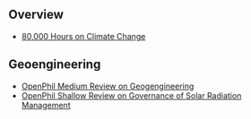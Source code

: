 <!-- TITLE: Reducing Risk from Climate Change -->
<!-- SUBTITLE: Making sure the world doesn't overheat to death -->

## Overview

* [80,000 Hours on Climate Change](https://80000hours.org/problem-profiles/climate-change/)


## Geoengineering

* [OpenPhil Medium Review on Geogengineering](https://www.openphilanthropy.org/research/cause-reports/geoengineering)
* [OpenPhil Shallow Review on Governance of Solar Radiation Management](https://www.openphilanthropy.org/research/cause-reports/SRM-governance)